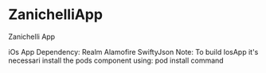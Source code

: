 # ZanichelliApp
Zanichelli App

iOs App Dependency:
Realm
Alamofire
SwiftyJson
Note: To build IosApp it's necessari install the pods component using: pod install command

